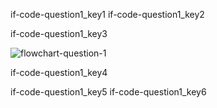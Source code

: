if-code-question1_key1
if-code-question1_key2


if-code-question1_key3


![flowchart-question-1](assets/8.1-question1-image1.png)

if-code-question1_key4


if-code-question1_key5
if-code-question1_key6
